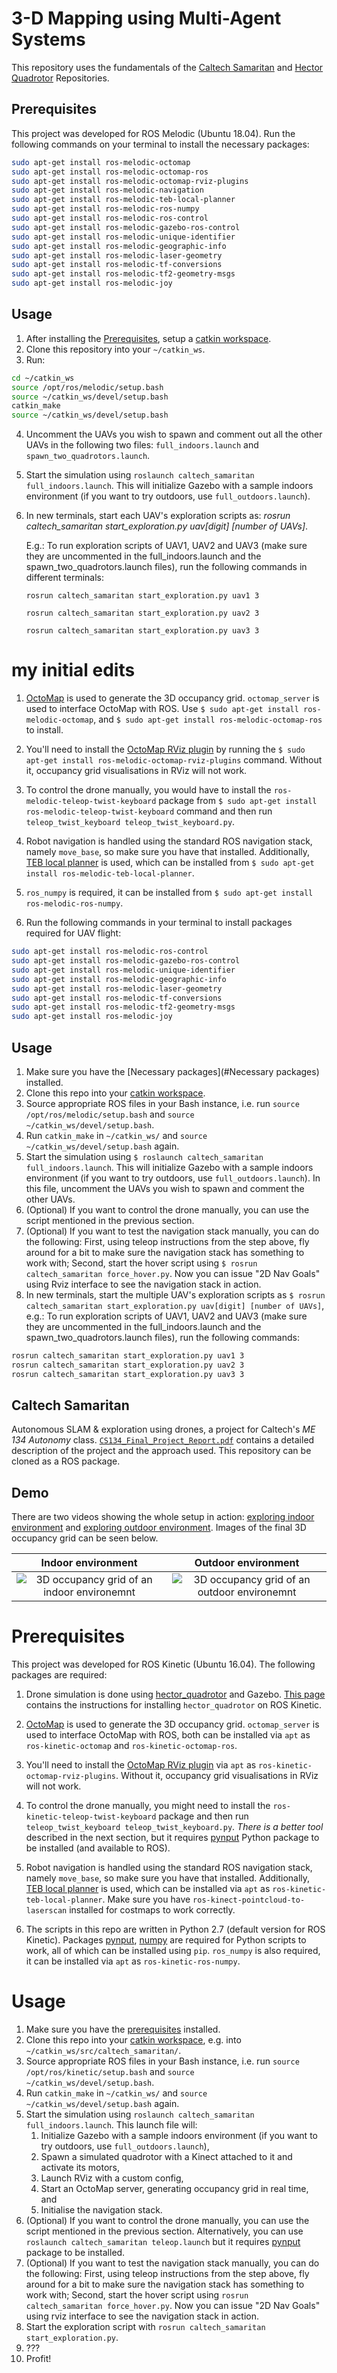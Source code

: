 # 3-D Mapping using Multi-Agent Systems

This repository uses the fundamentals of the [Caltech Samaritan](https://github.com/TimboKZ/caltech_samaritan/blob/master/README.md) and [Hector Quadrotor](https://github.com/tu-darmstadt-ros-pkg/hector_quadrotor) Repositories.

## Prerequisites

This project was developed for ROS Melodic (Ubuntu 18.04). Run the following commands on your terminal to install the necessary packages:

```Bash
sudo apt-get install ros-melodic-octomap
sudo apt-get install ros-melodic-octomap-ros
sudo apt-get install ros-melodic-octomap-rviz-plugins
sudo apt-get install ros-melodic-navigation
sudo apt-get install ros-melodic-teb-local-planner
sudo apt-get install ros-melodic-ros-numpy
sudo apt-get install ros-melodic-ros-control
sudo apt-get install ros-melodic-gazebo-ros-control
sudo apt-get install ros-melodic-unique-identifier
sudo apt-get install ros-melodic-geographic-info
sudo apt-get install ros-melodic-laser-geometry
sudo apt-get install ros-melodic-tf-conversions
sudo apt-get install ros-melodic-tf2-geometry-msgs
sudo apt-get install ros-melodic-joy
```

## Usage

1. After installing the [Prerequisites](##Prerequisites), setup a [catkin workspace](http://wiki.ros.org/catkin/Tutorials/create_a_workspace).
2. Clone this repository into your `~/catkin_ws`.
3. Run:
```bash
cd ~/catkin_ws
source /opt/ros/melodic/setup.bash
source ~/catkin_ws/devel/setup.bash
catkin_make
source ~/catkin_ws/devel/setup.bash
```
4. Uncomment the UAVs you wish to spawn and comment out all the other UAVs in the following two files:
`full_indoors.launch` and `spawn_two_quadrotors.launch`.
5. Start the simulation using `roslaunch caltech_samaritan full_indoors.launch`. This will initialize Gazebo with a sample indoors environment (if you want to try outdoors, use `full_outdoors.launch`). 

6. In new terminals, start each UAV's exploration scripts as: _rosrun caltech\_samaritan start\_exploration.py uav[digit] [number of UAVs]_.

   E.g.: To run exploration scripts of UAV1, UAV2 and UAV3 (make sure they are uncommented in the full\_indoors.launch and the spawn\_two\_quadrotors.launch files), run the following commands in different terminals:
   
   `rosrun caltech_samaritan start_exploration.py uav1 3`

   `rosrun caltech_samaritan start_exploration.py uav2 3`

   `rosrun caltech_samaritan start_exploration.py uav3 3`



# my initial edits


1. [OctoMap](http://wiki.ros.org/octomap) is used to generate the 3D occupancy
   grid. `octomap_server` is used to interface OctoMap with ROS. Use `$ sudo apt-get install ros-melodic-octomap`, and `$ sudo apt-get install ros-melodic-octomap-ros` to install.

2. You'll need to install the [OctoMap RViz
   plugin](https://github.com/OctoMap/octomap_rviz_plugins) by running the `$ sudo apt-get install ros-melodic-octomap-rviz-plugins` command. Without it, occupancy grid
   visualisations in RViz will not work.

3. To control the drone manually, you would have to install the `ros-melodic-teleop-twist-keyboard` package from `$ sudo apt-get install ros-melodic-teleop-twist-keyboard` command and then run
   `teleop_twist_keyboard teleop_twist_keyboard.py`. 
   
4. Robot navigation is handled using the standard ROS navigation stack, namely `move_base`, so make sure you have that installed. Additionally, [TEB local planner](http://wiki.ros.org/teb_local_planner) is used, which can be installed from `$ sudo apt-get install ros-melodic-teb-local-planner`. 
   
5. `ros_numpy` is required, it can be installed from `$ sudo apt-get install ros-melodic-ros-numpy`.
6. Run the following commands in your terminal to install packages required for UAV flight:
```bash
sudo apt-get install ros-melodic-ros-control
sudo apt-get install ros-melodic-gazebo-ros-control
sudo apt-get install ros-melodic-unique-identifier
sudo apt-get install ros-melodic-geographic-info
sudo apt-get install ros-melodic-laser-geometry
sudo apt-get install ros-melodic-tf-conversions
sudo apt-get install ros-melodic-tf2-geometry-msgs
sudo apt-get install ros-melodic-joy
```


## Usage

1. Make sure you have the [Necessary packages](#Necessary packages) installed.
2. Clone this repo into your [catkin
   workspace](http://wiki.ros.org/catkin/Tutorials/create_a_workspace).
3. Source appropriate ROS files in your Bash instance, i.e. run `source
   /opt/ros/melodic/setup.bash` and `source ~/catkin_ws/devel/setup.bash`.
4. Run `catkin_make` in `~/catkin_ws/` and `source
   ~/catkin_ws/devel/setup.bash` again.
5. Start the simulation using `$ roslaunch caltech_samaritan full_indoors.launch`. This will initialize Gazebo with a sample indoors environment (if you want to try outdoors, use `full_outdoors.launch`).
In this file, uncomment the UAVs you wish to spawn and comment the other UAVs. 
6. (Optional) If you want to control the drone manually, you can use the script mentioned in the previous section.
7. (Optional) If you want to test the navigation stack manually, you can do the following: First, using teleop
   instructions from the step above, fly around for a bit to make sure the navigation stack has something to work with;
   Second, start the hover script using `$ rosrun caltech_samaritan force_hover.py`. Now you can issue "2D Nav Goals"
   using Rviz interface to see the navigation stack in action.
8. In new terminals, start the multiple UAV's exploration scripts as `$ rosrun caltech_samaritan start_exploration.py uav[digit] [number of UAVs]`, e.g.: To run exploration scripts of UAV1, UAV2 and UAV3 (make sure they are uncommented in the full\_indoors.launch and the spawn\_two\_quadrotors.launch files), run the following commands:
```bash
rosrun caltech_samaritan start_exploration.py uav1 3
rosrun caltech_samaritan start_exploration.py uav2 3
rosrun caltech_samaritan start_exploration.py uav3 3
```


## Caltech Samaritan

Autonomous SLAM & exploration using drones, a project for Caltech's *ME 134
Autonomy* class.
[`CS134_Final_Project_Report.pdf`](./CS134_Final_Project_Report.pdf) contains a
detailed description of the project and the approach used. This repository can
be cloned as a ROS package.

## Demo

There are two videos showing the whole setup in action: [exploring indoor
environment](https://www.youtube.com/watch?v=5fQLEVJwjwE) and [exploring
outdoor environment](https://www.youtube.com/watch?v=hfpO-X9Q2aM).  Images of
the final 3D occupancy grid can be seen below.

Indoor environment             |  Outdoor environment
:-------------------------:|:-------------------------:
![3D occupancy grid of an indoor environemnt](./demo/indoor_eig.jpg)  |  ![3D occupancy grid of an outdoor environemnt](./demo/outdoor_eig.jpg)

# Prerequisites

This project was developed for ROS Kinetic (Ubuntu 16.04). The following
packages are required:

1. Drone simulation is done using
   [hector\_quadrotor](http://wiki.ros.org/hector_quadrotor) and Gazebo. [This
   page](https://answers.ros.org/question/244776/is-it-possible-to-run-the-hector_quadrotor-demos-in-kinetic/)
   contains the instructions for installing `hector_quadrotor` on ROS Kinetic.

2. [OctoMap](http://wiki.ros.org/octomap) is used to generate the 3D occupancy
   grid. `octomap_server` is used to interface OctoMap with ROS, both can be
   installed via `apt` as `ros-kinetic-octomap` and `ros-kinetic-octomap-ros`.

3. You'll need to install the [OctoMap RViz
   plugin](https://github.com/OctoMap/octomap_rviz_plugins) via `apt` as
   `ros-kinetic-octomap-rviz-plugins`. Without it, occupancy grid
   visualisations in RViz will not work.

3. To control the drone manually, you might need to install the
   `ros-kinetic-teleop-twist-keyboard` package and then run
   `teleop_twist_keyboard teleop_twist_keyboard.py`. *There is a better tool* described in the next section, but it
   requires [pynput](https://pypi.org/project/pynput/) Python package to be installed (and available to ROS).
   
4. Robot navigation is handled using the standard ROS navigation stack, namely `move_base`, so make sure you have that
   installed. Additionally, [TEB local planner](http://wiki.ros.org/teb_local_planner) is used, which can be installed
   via `apt` as `ros-kinetic-teb-local-planner`. Make sure you have `ros-kinect-pointcloud-to-laserscan` installed for
   costmaps to work correctly.
   
5. The scripts in this repo are written in Python 2.7 (default version for ROS
   Kinetic). Packages [pynput](https://pypi.org/project/pynput/), [numpy](http://www.numpy.org/) are required for Python
   scripts to work, all of which can be installed using `pip`. `ros_numpy` is also required, it can be installed via
   `apt` as `ros-kinetic-ros-numpy`.

# Usage

1. Make sure you have the [prerequisites](#prerequisites) installed.
2. Clone this repo into your [catkin
   workspace](http://wiki.ros.org/catkin/Tutorials/create_a_workspace), e.g.
   into `~/catkin_ws/src/caltech_samaritan/`.
3. Source appropriate ROS files in your Bash instance, i.e. run `source
   /opt/ros/kinetic/setup.bash` and `source ~/catkin_ws/devel/setup.bash`.
4. Run `catkin_make` in `~/catkin_ws/` and `source
   ~/catkin_ws/devel/setup.bash` again.
5. Start the simulation using `roslaunch caltech_samaritan full_indoors.launch`. This launch file will:
   1. Initialize Gazebo with a sample indoors environment (if you want to try outdoors, use `full_outdoors.launch`),
   2. Spawn a simulated quadrotor with a Kinect attached to it and activate its
      motors,
   3. Launch RViz with a custom config,
   4. Start an OctoMap server, generating occupancy grid in real time, and
   5. Initialise the navigation stack.
6. (Optional) If you want to control the drone manually, you can use the script mentioned in the previous section.
   Alternatively, you can use `roslaunch caltech_samaritan teleop.launch` but it requires [pynput](https://pypi.org/project/pynput/)
   package to be installed.
7. (Optional) If you want to test the navigation stack manually, you can do the following: First, using teleop
   instructions from the step above, fly around for a bit to make sure the navigation stack has something to work with;
   Second, start the hover script using `rosrun caltech_samaritan force_hover.py`. Now you can issue "2D Nav Goals"
   using rviz interface to see the navigation stack in action.
8. Start the exploration script with `rosrun caltech_samaritan start_exploration.py`.
9. ???
10. Profit!

